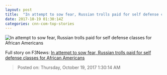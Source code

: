 ```yaml
---
layout: post
title:  "In attempt to sow fear, Russian trolls paid for self defense classes for African Americans"
date: 2017-10-19 01:30:14Z
categories: cnn-com-top-stories
---
```


![In attempt to sow fear, Russian trolls paid for self defense classes for African Americans](http://i2.cdn.turner.com/money/dam/assets/171018153221-russia-black-fist-780x439.jpg)




Full story on F3News: [In attempt to sow fear, Russian trolls paid for self defense classes for African Americans](http://www.f3nws.com/n/NQWcZ)

> Posted on: Thursday, October 19, 2017 1:30:14 AM
